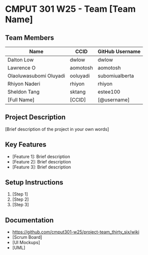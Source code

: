# CMPUT 301 W25 - Team [Team Name]

## Team Members

| Name                   | CCID     | GitHub Username |
|------------------------|----------|-----------------|
| Dalton Low             | dwlow    | dwlow           |
| Lawrence O             | aomotosh | aomotosh        |
| Olaoluwasubomi Oluyadi | ooluyadi | subomiualberta  |
| Rhiyon Naderi          | rhiyon   | rhiyon          |
| Sheldon Tang           | sktang   | estee100        |
| [Full Name]            | [CCID]   | [@username]     |

## Project Description

[Brief description of the project in your own words]

## Key Features

- [Feature 1]: Brief description
- [Feature 2]: Brief description
- [Feature 3]: Brief description

## Setup Instructions

1. [Step 1]
2. [Step 2]
3. [Step 3]

## Documentation

- https://github.com/cmput301-w25/project-team_thirty_six/wiki
- [Scrum Board]
- [UI Mockups]
- [UML]
